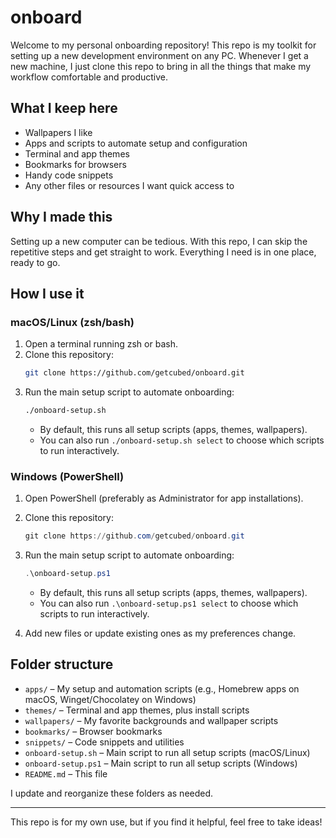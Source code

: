 # onboard

Welcome to my personal onboarding repository! This repo is my toolkit for setting up a new development environment on any PC. Whenever I get a new machine, I just clone this repo to bring in all the things that make my workflow comfortable and productive.

## What I keep here

- Wallpapers I like
- Apps and scripts to automate setup and configuration
- Terminal and app themes
- Bookmarks for browsers
- Handy code snippets
- Any other files or resources I want quick access to

## Why I made this

Setting up a new computer can be tedious. With this repo, I can skip the repetitive steps and get straight to work. Everything I need is in one place, ready to go.

## How I use it

### macOS/Linux (zsh/bash)
1. Open a terminal running zsh or bash.
2. Clone this repository:
   ```bash
   git clone https://github.com/getcubed/onboard.git
   ```
3. Run the main setup script to automate onboarding:
   ```bash
   ./onboard-setup.sh
   ```
   - By default, this runs all setup scripts (apps, themes, wallpapers).
   - You can also run `./onboard-setup.sh select` to choose which scripts to run interactively.

### Windows (PowerShell)
1. Open PowerShell (preferably as Administrator for app installations).
2. Clone this repository:
   ```powershell
   git clone https://github.com/getcubed/onboard.git
   ```
3. Run the main setup script to automate onboarding:
   ```powershell
   .\onboard-setup.ps1
   ```
   - By default, this runs all setup scripts (apps, themes, wallpapers).
   - You can also run `.\onboard-setup.ps1 select` to choose which scripts to run interactively.

4. Add new files or update existing ones as my preferences change.

## Folder structure

- `apps/` – My setup and automation scripts (e.g., Homebrew apps on macOS, Winget/Chocolatey on Windows)
- `themes/` – Terminal and app themes, plus install scripts
- `wallpapers/` – My favorite backgrounds and wallpaper scripts
- `bookmarks/` – Browser bookmarks
- `snippets/` – Code snippets and utilities
- `onboard-setup.sh` – Main script to run all setup scripts (macOS/Linux)
- `onboard-setup.ps1` – Main script to run all setup scripts (Windows)
- `README.md` – This file

I update and reorganize these folders as needed.

---

This repo is for my own use, but if you find it helpful, feel free to take ideas!

